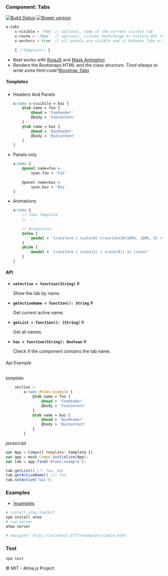 ### Component: Tabs
[![Build Status](https://travis-ci.org/atmajs/compo-tabs.png?branch=master)](https://travis-ci.org/atmajs/compo-tabs)
[![Bower version](https://badge.fury.io/bo/compo-tabs.svg)](http://badge.fury.io/bo/compo-tabs)

```scss
a:tabs
	x-visible = 'foo' // optional, name of the current visible tab 
	x-route = '/baz'  // optional, listens hashchange or history API changes 
	x-anchors = true  // all panels are visible and it behaves like a scrollspy
	
	{ /*Template*/ }
```

- Best works with [RutaJS](https://github.com/atmajs/ruta) and [Mask.Animation](https://github.com/atmajs/mask-animation)
- Renders the Bootstraps HTML and the class structure.
_Tired always to write extra html code?[Boostrap Tabs](http://getbootstrap.com/javascript/#tabs-usage)_

##### Templates
- Headers And Panels

	```scss
	a:tabs x-visibile = baz {
		@tab name = foo {
			@head > 'FooHeader'
			@body > 'FooContent' 
		}
		@tab name = baz {
			@head > 'BazHeader'
			@body > 'BazContent' 
		}
	}
	```
	
- Panels only

	```scss
	a:tabs {
		@panel name=foo >
			span.foo > 'Foo'
		
		@panel name=baz >
			span.baz > 'Baz'
	}
	```
	
- Animations

	```scss
	a:tabs {
		// Tabs Template
		// ...
		
		// Animations
		@show {
			@model > 'transform | scale(0) translate3d(100%, 100%, 0) > scale(1) translate3d(0, 0, 0) | 2s linear'
		}
		@hide {
			@model > 'transform | scale(1) > scale(0)| 2s linear'
		}
	}
	```
	
#### API

- **`setActive = function(String)`** <a name='setActive'>#</a>
	
	Show the tab by name.
	
- **`getActiveName = function(): String`** <a name='getActiveName'>#</a>
	
	Get current active name.

- **`getList = function(): [String]`** <a name='getList'>#</a>

	Get all names.
	
- **`has = function(String): Boolean`** <a name='has'>#</a>

	Check if the component contains the tab name.


###### Api Example
_template_
```scss
	section >
		a:tabs #tabs-example {
			@tab name = foo {
				@head > 'FooHeader'
				@body > 'FooContent' 
			}
			@tab name = baz {
				@head > 'BazHeader'
				@body > 'BazContent' 
			}
		}
```
_javascript_
```javascript
var App = Compo({ template: template })
var app = mask.Compo.initialize(App);
var tab = app.find('#tabs-example');

tab.getList() //> foo, baz
tab.getActiveName() //> foo
tab.setActive('baz');
```

### Examples

- [/examples](/examples)

```bash
# install atma toolkit
npm install atma
# run server
atma server

# navigate `http://localhost:5777/examples/simple.html`
```

### Test
```bash
npm test
```

:copyright: MIT - Atma.js Project